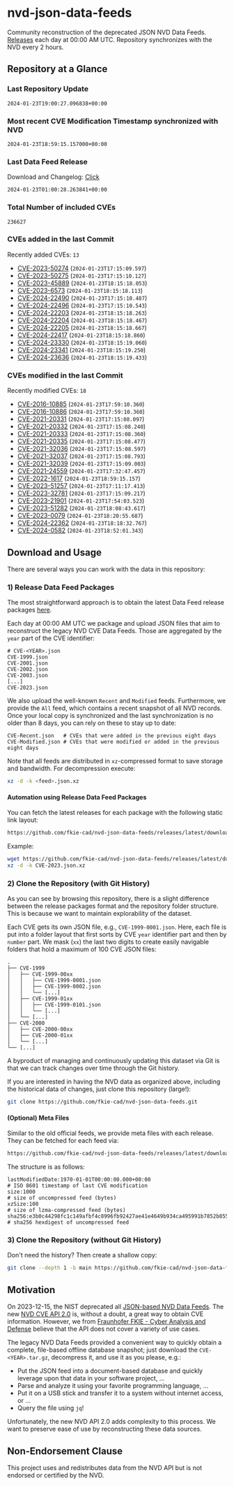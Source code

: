 # nvd-json-data-feeds

Community reconstruction of the deprecated JSON NVD Data Feeds. 
[Releases](https://github.com/fkie-cad/nvd-json-data-feeds/releases/latest) each day at 00:00 AM UTC.
Repository synchronizes with the NVD every 2 hours.

## Repository at a Glance

### Last Repository Update

```plain
2024-01-23T19:00:27.096838+00:00
```

### Most recent CVE Modification Timestamp synchronized with NVD

```plain
2024-01-23T18:59:15.157000+00:00
```

### Last Data Feed Release

Download and Changelog: [Click](https://github.com/fkie-cad/nvd-json-data-feeds/releases/latest)

```plain
2024-01-23T01:00:28.263841+00:00
```

### Total Number of included CVEs

```plain
236627
```

### CVEs added in the last Commit

Recently added CVEs: `13`

* [CVE-2023-50274](CVE-2023/CVE-2023-502xx/CVE-2023-50274.json) (`2024-01-23T17:15:09.597`)
* [CVE-2023-50275](CVE-2023/CVE-2023-502xx/CVE-2023-50275.json) (`2024-01-23T17:15:10.127`)
* [CVE-2023-45889](CVE-2023/CVE-2023-458xx/CVE-2023-45889.json) (`2024-01-23T18:15:18.053`)
* [CVE-2023-6573](CVE-2023/CVE-2023-65xx/CVE-2023-6573.json) (`2024-01-23T18:15:18.113`)
* [CVE-2024-22490](CVE-2024/CVE-2024-224xx/CVE-2024-22490.json) (`2024-01-23T17:15:10.487`)
* [CVE-2024-22496](CVE-2024/CVE-2024-224xx/CVE-2024-22496.json) (`2024-01-23T17:15:10.543`)
* [CVE-2024-22203](CVE-2024/CVE-2024-222xx/CVE-2024-22203.json) (`2024-01-23T18:15:18.263`)
* [CVE-2024-22204](CVE-2024/CVE-2024-222xx/CVE-2024-22204.json) (`2024-01-23T18:15:18.467`)
* [CVE-2024-22205](CVE-2024/CVE-2024-222xx/CVE-2024-22205.json) (`2024-01-23T18:15:18.667`)
* [CVE-2024-22417](CVE-2024/CVE-2024-224xx/CVE-2024-22417.json) (`2024-01-23T18:15:18.860`)
* [CVE-2024-23330](CVE-2024/CVE-2024-233xx/CVE-2024-23330.json) (`2024-01-23T18:15:19.060`)
* [CVE-2024-23341](CVE-2024/CVE-2024-233xx/CVE-2024-23341.json) (`2024-01-23T18:15:19.250`)
* [CVE-2024-23636](CVE-2024/CVE-2024-236xx/CVE-2024-23636.json) (`2024-01-23T18:15:19.433`)


### CVEs modified in the last Commit

Recently modified CVEs: `18`

* [CVE-2016-10885](CVE-2016/CVE-2016-108xx/CVE-2016-10885.json) (`2024-01-23T17:59:10.360`)
* [CVE-2016-10886](CVE-2016/CVE-2016-108xx/CVE-2016-10886.json) (`2024-01-23T17:59:10.360`)
* [CVE-2021-20331](CVE-2021/CVE-2021-203xx/CVE-2021-20331.json) (`2024-01-23T17:15:08.097`)
* [CVE-2021-20332](CVE-2021/CVE-2021-203xx/CVE-2021-20332.json) (`2024-01-23T17:15:08.240`)
* [CVE-2021-20333](CVE-2021/CVE-2021-203xx/CVE-2021-20333.json) (`2024-01-23T17:15:08.360`)
* [CVE-2021-20335](CVE-2021/CVE-2021-203xx/CVE-2021-20335.json) (`2024-01-23T17:15:08.477`)
* [CVE-2021-32036](CVE-2021/CVE-2021-320xx/CVE-2021-32036.json) (`2024-01-23T17:15:08.597`)
* [CVE-2021-32037](CVE-2021/CVE-2021-320xx/CVE-2021-32037.json) (`2024-01-23T17:15:08.793`)
* [CVE-2021-32039](CVE-2021/CVE-2021-320xx/CVE-2021-32039.json) (`2024-01-23T17:15:09.003`)
* [CVE-2021-24559](CVE-2021/CVE-2021-245xx/CVE-2021-24559.json) (`2024-01-23T17:32:47.457`)
* [CVE-2022-1617](CVE-2022/CVE-2022-16xx/CVE-2022-1617.json) (`2024-01-23T18:59:15.157`)
* [CVE-2023-51257](CVE-2023/CVE-2023-512xx/CVE-2023-51257.json) (`2024-01-23T17:11:17.413`)
* [CVE-2023-32781](CVE-2023/CVE-2023-327xx/CVE-2023-32781.json) (`2024-01-23T17:15:09.217`)
* [CVE-2023-21901](CVE-2023/CVE-2023-219xx/CVE-2023-21901.json) (`2024-01-23T17:54:03.523`)
* [CVE-2023-51282](CVE-2023/CVE-2023-512xx/CVE-2023-51282.json) (`2024-01-23T18:08:43.617`)
* [CVE-2023-0079](CVE-2023/CVE-2023-00xx/CVE-2023-0079.json) (`2024-01-23T18:20:55.687`)
* [CVE-2024-22362](CVE-2024/CVE-2024-223xx/CVE-2024-22362.json) (`2024-01-23T18:18:32.767`)
* [CVE-2024-0582](CVE-2024/CVE-2024-05xx/CVE-2024-0582.json) (`2024-01-23T18:52:01.343`)


## Download and Usage

There are several ways you can work with the data in this repository:

### 1) Release Data Feed Packages

The most straightforward approach is to obtain the latest Data Feed release packages [here](https://github.com/fkie-cad/nvd-json-data-feeds/releases/latest).

Each day at 00:00 AM UTC we package and upload JSON files that aim to reconstruct the legacy NVD CVE Data Feeds.
Those are aggregated by the `year` part of the CVE identifier:

```
# CVE-<YEAR>.json
CVE-1999.json
CVE-2001.json
CVE-2002.json
CVE-2003.json
[...]
CVE-2023.json
```

We also upload the well-known `Recent` and `Modified` feeds.
Furthermore, we provide the `All` feed, which contains a recent snapshot of all NVD records.
Once your local copy is synchronized and the last synchronization is no older than 8 days, you can rely on these to stay up to date:

```plain
CVE-Recent.json   # CVEs that were added in the previous eight days
CVE-Modified.json # CVEs that were modified or added in the previous eight days
```

Note that all feeds are distributed in `xz`-compressed format to save storage and bandwidth.
For decompression execute:

```sh
xz -d -k <feed>.json.xz
```


#### Automation using Release Data Feed Packages

You can fetch the latest releases for each package with the following static link layout:

```sh
https://github.com/fkie-cad/nvd-json-data-feeds/releases/latest/download/CVE-<YEAR>.json.xz
```

Example:

```sh
wget https://github.com/fkie-cad/nvd-json-data-feeds/releases/latest/download/CVE-2023.json.xz
xz -d -k CVE-2023.json.xz
```



### 2) Clone the Repository (with Git History)

As you can see by browsing this repository, there is a slight difference between the release packages format and the repository folder structure.
This is because we want to maintain explorability of the dataset.

Each CVE gets its own JSON file, e.g., `CVE-1999-0001.json`.
Here, each file is put into a folder layout that first sorts by CVE `year` identifier part and then by `number` part.
We mask (`xx`) the last two digits to create easily navigable folders that hold a maximum of 100 CVE JSON files:

```plain
.
├── CVE-1999
│   ├── CVE-1999-00xx
│   │   ├── CVE-1999-0001.json
│   │   ├── CVE-1999-0002.json
│   │   └── [...]
│   ├── CVE-1999-01xx
│   │   ├── CVE-1999-0101.json
│   │   └── [...]
│   └── [...]
├── CVE-2000
│   ├── CVE-2000-00xx
│   ├── CVE-2000-01xx
│   └── [...]
└── [...]
```

A byproduct of managing and continuously updating this dataset via Git is that we can track changes over time through the Git history.

If you are interested in having the NVD data as organized above, including the historical data of changes, just clone this repository (large!):

```sh
git clone https://github.com/fkie-cad/nvd-json-data-feeds.git
```

#### (Optional) Meta Files

Similar to the old official feeds, we provide meta files with each release. They can be fetched for each feed via:

```sh
https://github.com/fkie-cad/nvd-json-data-feeds/releases/latest/download/CVE-<YEAR>.meta
```

The structure is as follows:

```plain
lastModifiedDate:1970-01-01T00:00:00.000+00:00                          # ISO 8601 timestamp of last CVE modification
size:1000                                                               # size of uncompressed feed (bytes)
xzSize:100                                                              # size of lzma-compressed feed (bytes)
sha256:e3b0c44298fc1c149afbf4c8996fb92427ae41e4649b934ca495991b7852b855 # sha256 hexdigest of uncompressed feed
```


### 3) Clone the Repository (without Git History)

Don't need the history? Then create a shallow copy:

```sh
git clone --depth 1 -b main https://github.com/fkie-cad/nvd-json-data-feeds.git
```

## Motivation

On 2023-12-15, the NIST deprecated all [JSON-based NVD Data Feeds](https://nvd.nist.gov/vuln/data-feeds#divRetirementBanner-1).
The new [NVD CVE API 2.0](https://nvd.nist.gov/developers/vulnerabilities) is, without a doubt, a great way to obtain CVE information.
However, we from [Fraunhofer FKIE - Cyber Analysis and Defense](https://www.fkie.fraunhofer.de/en/departments/cad.html) believe that the API does not cover a variety of use cases.

The legacy NVD Data Feeds provided a convenient way to quickly obtain a complete, file-based offline database snapshot; just download the `CVE-<YEAR>.tar.gz`, decompress it, and use it as you please, e.g.:

* Put the JSON feed into a document-based database and quickly leverage upon that data in your software project, ...
* Parse and analyze it using your favorite programming language, ...
* Put it on a USB stick and transfer it to a system without internet access, or ...
* Query the file using `jq`!

Unfortunately, the new NVD API 2.0 adds complexity to this process.
We want to preserve ease of use by reconstructing these data sources.

## Non-Endorsement Clause

This project uses and redistributes data from the NVD API but is not endorsed or certified by the NVD.